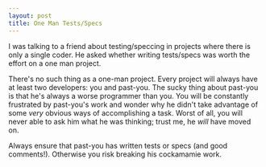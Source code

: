 ```yaml
--- 
layout: post
title: One Man Tests/Specs
---
```

I was talking to a friend about testing/speccing in projects where there is only a single coder. He asked whether writing tests/specs was worth the effort on a one man project.

There's no such thing as a one-man project. Every project will always have at least two developers: you and past-you.  The sucky thing about past-you is that he's always a worse programmer than you.  You will be constantly frustrated by past-you's work and wonder why he didn't take advantage of some <em>very</em> obvious ways of accomplishing a task.  Worst of all, you will never able to ask him what he was thinking; trust me, he <em>will</em> have moved on.

Always ensure that past-you has written tests or specs (and good comments!). Otherwise you risk breaking his cockamamie work.
